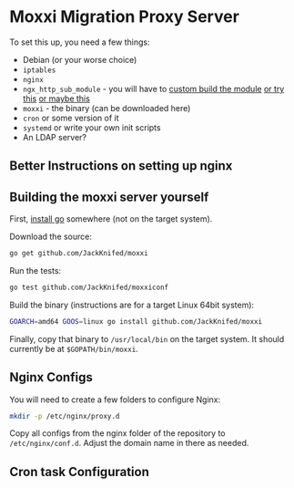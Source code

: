 Moxxi Migration Proxy Server
============================

To set this up, you need a few things:

* Debian (or your worse choice)
* `iptables`
* `nginx`
* `ngx_http_sub_module` - you will have to [custom build the module](https://serversforhackers.com/compiling-third-party-modules-into-nginx) [or try this](https://www.digitalocean.com/community/tutorials/how-to-add-ngx_pagespeed-to-nginx-on-ubuntu-14-04) [or maybe this](http://serverfault.com/questions/227480/installing-optional-nginx-modules-with-apt-get)
* `moxxi` - the binary (can be downloaded here)
* `cron` or some version of it
* `systemd` or write your own init scripts
* An LDAP server?

Better Instructions on setting up nginx
---------------------------------------

Building the moxxi server yourself
----------------------------------

First, [install go](https://golang.org/doc/install) somewhere (not on the target system).

Download the source:

```bash
go get github.com/JackKnifed/moxxi
```

Run the tests:

```bash
go test github.com/JackKnifed/moxxiconf
```

Build the binary (instructions are for a target Linux 64bit system):

```bash
GOARCH=amd64 GOOS=linux go install github.com/JackKnifed/moxxi
```

Finally, copy that binary to `/usr/local/bin` on the target system. It should currently be at `$GOPATH/bin/moxxi`.

Nginx Configs
-------------

You will need to create a few folders to configure Nginx:

```bash
mkdir -p /etc/nginx/proxy.d
```

Copy all configs from the nginx folder of the repository to `/etc/nginx/conf.d`. Adjust the domain name in there as needed.

Cron task Configuration
-----------------------


